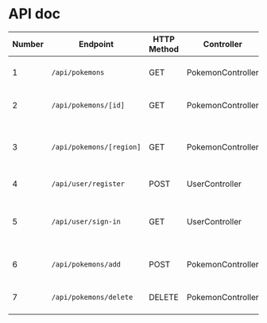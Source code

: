 # API doc

| Number | Endpoint                 | HTTP Method | Controller        | Method                                | Description                                  | Data sent            |
| ------ | ------------------------ | ----------- | ----------------- | ------------------------------------- | -------------------------------------------- | -------------------- |
| 1      | `/api/pokemons`          | GET         | PokemonController | list()                                | Get all pokemons datas                       | -                    |
| 2      | `/api/pokemons/[id]`     | GET         | PokemonController | find(id)                              | Get data from a `id` pokemon                 | –                    |
| 3      | `/api/pokemons/[region]` | GET         | PokemonController | list(region)                          | Get all pokemons from a specific `region`    | -                    |
| 4      | `/api/user/register`     | POST        | UserController    | create                                | Create a new user                            | username, password   |
| 5      | `/api/user/sign-in`      | GET         | UserController    | find(id)                              | Check if a user with input credentials exist | -                    |
| 6      | `/api/pokemons/add`      | POST        | PokemonController | addToFavorite(userId, pokemonId)      | Add a pokemon to team                        | user_id & pokemon_id |
| 7      | `/api/pokemons/delete`   | DELETE      | PokemonController | removeFromFavorite(userId, pokemonId) | Remove a pokemon from team                   | user_id & pokemon_id |
